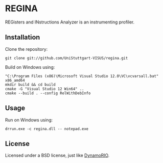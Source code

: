 # REGINA

REGisters and INstructions Analyzer is an instrumenting profiler.

## Installation

Clone the repository:

```
git clone git://github.com/UniStuttgart-VISUS/regina.git
```

Build on Windows using:

```
"C:\Program Files (x86)\Microsoft Visual Studio 12.0\VC\vcvarsall.bat" x86_amd64
mkdir build && cd build
cmake -G "Visual Studio 12 Win64" ..
cmake --build . --config RelWithDebInfo
```

## Usage

Run on Windows using:

```
drrun.exe -c regina.dll -- notepad.exe
```

## License

Licensed under a BSD license, just like [DynamoRIO](www.dynamorio.org).
